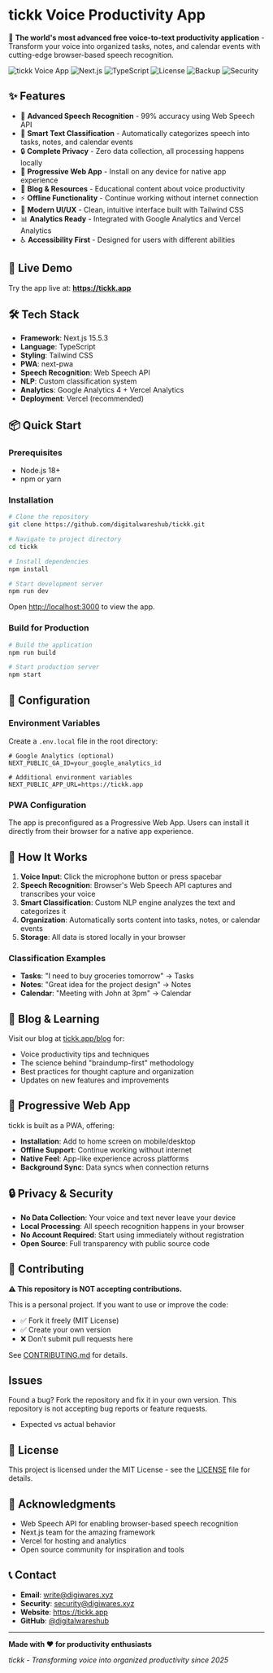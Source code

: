 # tickk Voice Productivity App

🎤 **The world's most advanced free voice-to-text productivity application** - Transform your voice into organized tasks, notes, and calendar events with cutting-edge browser-based speech recognition.

![tickk Voice App](https://img.shields.io/badge/PWA-Ready-blue) ![Next.js](https://img.shields.io/badge/Next.js-15.5.3-black) ![TypeScript](https://img.shields.io/badge/TypeScript-Ready-blue) ![License](https://img.shields.io/badge/License-MIT-green) ![Backup](https://img.shields.io/badge/Protected-Repository-green) ![Security](https://img.shields.io/badge/Security-Policy-orange)

## ✨ Features

- 🎯 **Advanced Speech Recognition** - 99% accuracy using Web Speech API
- 🧠 **Smart Text Classification** - Automatically categorizes speech into tasks, notes, and calendar events
- 🔒 **Complete Privacy** - Zero data collection, all processing happens locally
- 📱 **Progressive Web App** - Install on any device for native app experience
- 📝 **Blog & Resources** - Educational content about voice productivity
- ⚡ **Offline Functionality** - Continue working without internet connection
- 🎨 **Modern UI/UX** - Clean, intuitive interface built with Tailwind CSS
- 📊 **Analytics Ready** - Integrated with Google Analytics and Vercel Analytics
- ♿ **Accessibility First** - Designed for users with different abilities

## 🚀 Live Demo

Try the app live at: **https://tickk.app**

## 🛠️ Tech Stack

- **Framework**: Next.js 15.5.3
- **Language**: TypeScript
- **Styling**: Tailwind CSS
- **PWA**: next-pwa
- **Speech Recognition**: Web Speech API
- **NLP**: Custom classification system
- **Analytics**: Google Analytics 4 + Vercel Analytics
- **Deployment**: Vercel (recommended)

## 📦 Quick Start

### Prerequisites

- Node.js 18+ 
- npm or yarn

### Installation

```bash
# Clone the repository
git clone https://github.com/digitalwareshub/tickk.git

# Navigate to project directory
cd tickk

# Install dependencies
npm install

# Start development server
npm run dev
```

Open [http://localhost:3000](http://localhost:3000) to view the app.

### Build for Production

```bash
# Build the application
npm run build

# Start production server
npm start
```

## 🔧 Configuration

### Environment Variables

Create a `.env.local` file in the root directory:

```env
# Google Analytics (optional)
NEXT_PUBLIC_GA_ID=your_google_analytics_id

# Additional environment variables
NEXT_PUBLIC_APP_URL=https://tickk.app
```

### PWA Configuration

The app is preconfigured as a Progressive Web App. Users can install it directly from their browser for a native app experience.

## 🎯 How It Works

1. **Voice Input**: Click the microphone button or press spacebar
2. **Speech Recognition**: Browser's Web Speech API captures and transcribes your voice
3. **Smart Classification**: Custom NLP engine analyzes the text and categorizes it
4. **Organization**: Automatically sorts content into tasks, notes, or calendar events
5. **Storage**: All data is stored locally in your browser

### Classification Examples

- **Tasks**: "I need to buy groceries tomorrow" → Tasks
- **Notes**: "Great idea for the project design" → Notes  
- **Calendar**: "Meeting with John at 3pm" → Calendar

## 📝 Blog & Learning

Visit our blog at [tickk.app/blog](https://tickk.app/blog) for:
- Voice productivity tips and techniques
- The science behind "braindump-first" methodology  
- Best practices for thought capture and organization
- Updates on new features and improvements

## 📱 Progressive Web App

tickk is built as a PWA, offering:

- **Installation**: Add to home screen on mobile/desktop
- **Offline Support**: Continue working without internet
- **Native Feel**: App-like experience across platforms
- **Background Sync**: Data syncs when connection returns

## 🔒 Privacy & Security

- **No Data Collection**: Your voice and text never leave your device
- **Local Processing**: All speech recognition happens in your browser
- **No Account Required**: Start using immediately without registration
- **Open Source**: Full transparency with public source code

## 🤝 Contributing

**⚠️ This repository is NOT accepting contributions.**

This is a personal project. If you want to use or improve the code:
- ✅ Fork it freely (MIT License)
- ✅ Create your own version
- ❌ Don't submit pull requests here

See [CONTRIBUTING.md](CONTRIBUTING.md) for details.

##  Issues

Found a bug? Fork the repository and fix it in your own version. This repository is not accepting bug reports or feature requests.
- Expected vs actual behavior

## 📄 License

This project is licensed under the MIT License - see the [LICENSE](LICENSE) file for details.

## 🙏 Acknowledgments

- Web Speech API for enabling browser-based speech recognition
- Next.js team for the amazing framework
- Vercel for hosting and analytics
- Open source community for inspiration and tools

## 📞 Contact

- **Email**: write@digiwares.xyz
- **Security**: security@digiwares.xyz
- **Website**: https://tickk.app
- **GitHub**: [@digitalwareshub](https://github.com/digitalwareshub)

---

**Made with ❤️ for productivity enthusiasts**

*tickk - Transforming voice into organized productivity since 2025*


